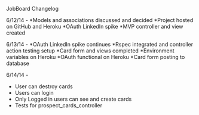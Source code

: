 JobBoard Changelog

6/12/14 -
*Models and associations discussed and decided
*Project hosted on GitHub and Heroku
*OAuth LinkedIn spike
*MVP controller and view created


6/13/14 -
*OAuth LinkedIn spike continues
*Rspec integrated and controller action testing setup
*Card form and views completed
*Environment variables on Heroku
*OAuth functional on Heroku
*Card form posting to database

6/14/14 -
* User can destroy cards
* Users can login
* Only Logged in users can see and create cards
* Tests for prospect_cards_controller


